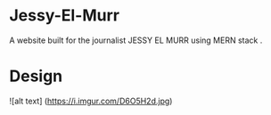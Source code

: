 # Jessy-El-Murr
A website built for the journalist JESSY EL MURR using MERN stack .
# Design
![alt text] (https://i.imgur.com/D6O5H2d.jpg)

